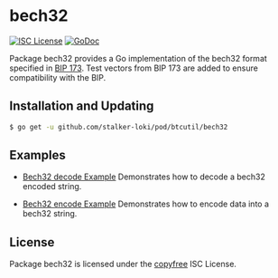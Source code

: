 # bech32

[![ISC License](http://img.shields.io/badge/license-ISC-blue.svg)](http://copyfree.org)
[![GoDoc](https://godoc.org/github.com/stalker-loki/pod/btcutil/bech32?status.png)](http://godoc.org/github.com/stalker-loki/pod/btcutil/bech32)

Package bech32 provides a Go implementation of the bech32 format specified in [BIP 173](https://github.com/bitcoin/bips/blob/master/bip-0173.mediawiki). Test vectors from BIP 173 are added to ensure compatibility with the BIP.

## Installation and Updating

```bash
$ go get -u github.com/stalker-loki/pod/btcutil/bech32
```

## Examples

- [Bech32 decode Example](http://godoc.org/github.com/stalker-loki/pod/btcutil/bech32#example-Bech32Decode)
  Demonstrates how to decode a bech32 encoded string.

- [Bech32 encode Example](http://godoc.org/github.com/stalker-loki/pod/btcutil/bech32#example-BechEncode)
  Demonstrates how to encode data into a bech32 string.

## License

Package bech32 is licensed under the [copyfree](http://copyfree.org) ISC License.
